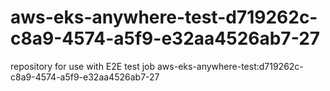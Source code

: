 # aws-eks-anywhere-test-d719262c-c8a9-4574-a5f9-e32aa4526ab7-27
repository for use with E2E test job aws-eks-anywhere-test:d719262c-c8a9-4574-a5f9-e32aa4526ab7-27
